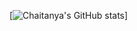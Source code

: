 <!---
chintuseet/chintuseet is a ✨ special ✨ repository because its `README.md` (this file) appears on your GitHub profile.
You can click the Preview link to take a look at your changes.
--->
[![Chaitanya's GitHub stats](https://github-readme-stats.vercel.app/api?username=chintuseet&count_private=true)]

